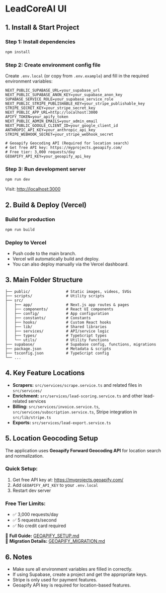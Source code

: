 # LeadCoreAI UI

## 1. Install & Start Project

### Step 1: Install dependencies

```bash
npm install
```

### Step 2: Create environment config file

Create `.env.local` (or copy from `.env.example`) and fill in the required environment variables:

```env
NEXT_PUBLIC_SUPABASE_URL=your_supabase_url
NEXT_PUBLIC_SUPABASE_ANON_KEY=your_supabase_anon_key
SUPABASE_SERVICE_ROLE=your_supabase_service_role
NEXT_PUBLIC_STRIPE_PUBLISHABLE_KEY=your_stripe_publishable_key
STRIPE_SECRET_KEY=your_stripe_secret_key
NEXT_PUBLIC_APP_URL=http://localhost:3000
APIFY_TOKEN=your_apify_token
NEXT_PUBLIC_ADMIN_EMAILS=your_admin_email
NEXT_PUBLIC_GOOGLE_CLIENT_ID=your_google_client_id
ANTHROPIC_API_KEY=your_anthropic_api_key
STRIPE_WEBHOOK_SECRET=your_stripe_webhook_secret

# Geoapify Geocoding API (Required for location search)
# Get free API key: https://myprojects.geoapify.com/
# Free tier: 3,000 requests/day
GEOAPIFY_API_KEY=your_geoapify_api_key
```

### Step 3: Run development server

```bash
npm run dev
```

Visit: [http://localhost:3000](http://localhost:3000)

## 2. Build & Deploy (Vercel)

### Build for production

```bash
npm run build
```

### Deploy to Vercel

- Push code to the main branch.
- Vercel will automatically build and deploy.
- You can also deploy manually via the Vercel dashboard.

## 3. Main Folder Structure

```
├── public/                # Static images, videos, SVGs
├── scripts/               # Utility scripts
├── src/
│   ├── app/               # Next.js app routes & pages
│   ├── components/        # React UI components
│   ├── config/            # App configuration
│   ├── constants/         # Constants
│   ├── hooks/             # Custom React hooks
│   ├── lib/               # Shared libraries
│   ├── services/          # API/service logic
│   ├── types/             # TypeScript types
│   └── utils/             # Utility functions
├── supabase/              # Supabase config, functions, migrations
├── package.json           # Metadata & scripts
├── tsconfig.json          # TypeScript config
└── ...
```

## 4. Key Feature Locations

- **Scrapers:** `src/services/scrape.service.ts` and related files in `src/services/`
- **Enrichment:** `src/services/lead-scoring.service.ts` and other lead-related services
- **Billing:** `src/services/invoice.service.ts`, `src/services/subscription.service.ts`, Stripe integration in `src/lib/stripe.ts`
- **Exports:** `src/services/lead-export.service.ts`

## 5. Location Geocoding Setup

The application uses **Geoapify Forward Geocoding API** for location search and normalization.

### Quick Setup:
1. Get free API key at: https://myprojects.geoapify.com/
2. Add `GEOAPIFY_API_KEY` to your `.env.local`
3. Restart dev server

### Free Tier Limits:
- ✅ 3,000 requests/day
- ✅ 5 requests/second
- ✅ No credit card required

📖 **Full Guide:** [GEOAPIFY_SETUP.md](./GEOAPIFY_SETUP.md)  
📖 **Migration Details:** [GEOAPIFY_MIGRATION.md](./GEOAPIFY_MIGRATION.md)

## 6. Notes

- Make sure all environment variables are filled in correctly.
- If using Supabase, create a project and get the appropriate keys.
- Stripe is only used for payment features.
- Geoapify API key is required for location-based features.
